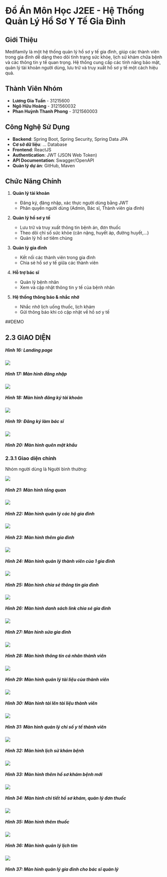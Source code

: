 # Đồ Án Môn Học J2EE - Hệ Thống Quản Lý Hồ Sơ Y Tế Gia Đình

## Giới Thiệu
Medifamily là một hệ thống quản lý hồ sơ y tế gia đình, giúp các thành viên trong gia đình dễ dàng theo dõi tình trạng sức khỏe, lịch sử khám chữa bệnh và các thông tin y tế quan trọng. Hệ thống cung cấp các tính năng bảo mật, quản lý tài khoản người dùng, lưu trữ và truy xuất hồ sơ y tế một cách hiệu quả.

## Thành Viên Nhóm
- **Lương Gia Tuấn** - 31215600
- **Ngô Hữu Hoàng** - 3121560032
- **Phan Huỳnh Thanh Phong** - 3121560003

## Công Nghệ Sử Dụng
- **Backend**: Spring Boot, Spring Security, Spring Data JPA
- **Cơ sở dữ liệu**: ... Database
- **Frontend**: ReactJS
- **Authentication**: JWT (JSON Web Token)
- **API Documentation**: Swagger/OpenAPI
- **Quản lý dự án**: GitHub, Maven

## Chức Năng Chính
1. **Quản lý tài khoản**
   - Đăng ký, đăng nhập, xác thực người dùng bằng JWT
   - Phân quyền người dùng (Admin, Bác sĩ, Thành viên gia đình)
   
2. **Quản lý hồ sơ y tế**
   - Lưu trữ và truy xuất thông tin bệnh án, đơn thuốc
   - Theo dõi chỉ số sức khỏe (cân nặng, huyết áp, đường huyết,...)
   - Quản lý hồ sơ tiêm chủng
   
3. **Quản lý gia đình**
   - Kết nối các thành viên trong gia đình
   - Chia sẻ hồ sơ y tế giữa các thành viên
   
4. **Hỗ trợ bác sĩ**
   - Quản lý bệnh nhân
   - Xem và cập nhật thông tin y tế của bệnh nhân
   
5. **Hệ thống thông báo & nhắc nhở**
   - Nhắc nhở lịch uống thuốc, lịch khám
   - Gửi thông báo khi có cập nhật về hồ sơ y tế
  
##DEMO 

## **2.3 GIAO DIỆN**
##### Hình 16: Landing page

![](images/image8.png)

##### Hình 17: Màn hình đăng nhập

![](images/image35.png)

##### Hình 18: Màn hình đăng ký tài khoản

![](images/image31.png)

##### Hình 19: Đăng ký làm bác sĩ

![](images/image24.png)

##### Hình 20: Màn hình quên mật khẩu

### 2.3.1 Giao diện chính

Nhóm người dùng là Người bình thường:

![](images/image20.png)

##### Hình 21: Màn hình tổng quan

![](images/image32.png)

##### Hình 22: Màn hình quản lý các hộ gia đình

![](images/image21.png)

##### Hình 23: Màn hình thêm gia đình        

![](images/image2.png)

##### Hình 24: Màn hình quản lý thành viên của 1 gia đình

![](images/image37.png)

##### Hình 25: Màn hình chia sẻ thông tin gia đình

![](images/image33.png)

##### Hình 26: Màn hình danh sách link chia sẻ gia đình

![](images/image4.png)

##### Hình 27: Màn hình sửa gia đình

![](images/image29.png)

##### Hình 28: Màn hình thông tin cá nhân thành viên

![](images/image22.png)

##### Hình 29: Màn hình quản lý tài liệu của thành viên

![](images/image27.png)

##### Hình 30: Màn hình tải lên tài liệu thành viên

![](images/image9.png)

##### Hình 31: Màn hình quản lý chỉ số y tế thành viên

![](images/image15.png)

##### Hình 32: Màn hình lịch sử khám bệnh

![](images/image14.png)

##### Hình 33: Màn hình thêm hồ sơ khám bệnh mới

![](images/image11.png)

##### Hình 34: Màn hình chỉ tiết hồ sơ khám, quản lý đơn thuốc

![](images/image16.png)

##### Hình 35: Màn hình thêm thuốc

![](images/image38.png)

##### Hình 36: Màn hình quản lý lịch tim

![](images/image23.png)

##### Hình 37: Màn hình quản lý gia đình cho bác sĩ quản lý
